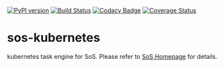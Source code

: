 [![PyPI version](https://badge.fury.io/py/sos-kubernetes.svg)](https://badge.fury.io/py/sos-kubernetes)
[![Build Status](https://travis-ci.org/vatlab/sos-kubernetes.svg?branch=master)](https://travis-ci.org/vatlab/sos-kubernetes)
[![Codacy Badge](https://api.codacy.com/project/badge/Grade/46ae533bdb614265a9fe78f077e54d87)](https://www.codacy.com/app/BoPeng/sos-kubernetes?utm_source=github.com&amp;utm_medium=referral&amp;utm_content=vatlab/sos-kubernetes&amp;utm_campaign=Badge_Grade)
[![Coverage Status](https://coveralls.io/repos/github/vatlab/sos-kubernetes/badge.svg)](https://coveralls.io/github/vatlab/sos-kubernetes)

# sos-kubernetes
kubernetes task engine for SoS. Please refer to [SoS Homepage](http://vatlab.github.io/SoS/) for details.

